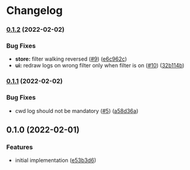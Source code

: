 # Changelog

### [0.1.2](https://www.github.com/AuHau/loggy/compare/v0.1.1...v0.1.2) (2022-02-02)


### Bug Fixes

* **store:** filter walking reversed ([#9](https://www.github.com/AuHau/loggy/issues/9)) ([e6c962c](https://www.github.com/AuHau/loggy/commit/e6c962c194f0fe2a9d8325d87092e7747c68eb7a))
* **ui:** redraw logs on wrong filter only when filter is on ([#10](https://www.github.com/AuHau/loggy/issues/10)) ([32b114b](https://www.github.com/AuHau/loggy/commit/32b114b70fe2d343080b10ff62c0bf7c64a0ea78))

### [0.1.1](https://www.github.com/AuHau/loggy/compare/v0.1.0...v0.1.1) (2022-02-02)


### Bug Fixes

* cwd log should not be mandatory ([#5](https://www.github.com/AuHau/loggy/issues/5)) ([a58d36a](https://www.github.com/AuHau/loggy/commit/a58d36a3ef11b86195666a714b19fb77cffaa5b7))

## 0.1.0 (2022-02-01)


### Features

* initial implementation ([e53b3d6](https://www.github.com/AuHau/loggy/commit/e53b3d6a60b3125bc09ab4b82d17367b7c183475))
